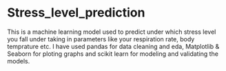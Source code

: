 # Stress_level_prediction
This is a machine learning model used to predict under which stress level you fall under taking in parameters like your respiration rate, body temprature etc.
I have used pandas for data cleaning and eda, Matplotlib & Seaborn for ploting graphs and scikit learn for modeling and validating the models.
